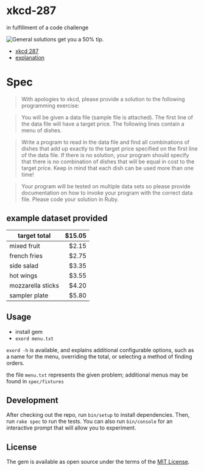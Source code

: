 # xkcd-287
in fulfillment of a code challenge

![General solutions get you a 50% tip.](https://imgs.xkcd.com/comics/np_complete.png)

* [xkcd 287](https://xkcd.com/287/)
* [explanation](https://www.explainxkcd.com/wiki/index.php/287:_NP-Complete)

# Spec

> With apologies to xkcd, please provide a solution to the following programming exercise:
 
> You will be given a data file (sample file is attached). The first line of the data file will have a target price. The following lines contain a menu of dishes.
 
> Write a program to read in the data file and find all combinations of dishes that add up exactly to the target price specified on the first line of the data file. If there is no solution, your program should specify that there is no combination of dishes that will be equal in cost to the target price. Keep in mind that each dish can be used more than one time!
 
> Your program will be tested on multiple data sets so please provide documentation on how to invoke your program with the correct data file. Please code your solution in Ruby.

## example dataset provided

|target total|$15.05|
|---|---:|
|mixed fruit|$2.15|
|french fries|$2.75|
|side salad|$3.35|
|hot wings|$3.55|
|mozzarella sticks|$4.20|
|sampler plate|$5.80|

## Usage

* install gem
* `exord menu.txt`

`exord -h` is available, and explains additional configurable options, such as a name for the menu, overriding the total, or selecting a method of finding orders.

the file `menu.txt` represents the given problem; additional menus may be found in `spec/fixtures`

## Development

After checking out the repo, run `bin/setup` to install dependencies. Then, run `rake spec` to run the tests. You can also run `bin/console` for an interactive prompt that will allow you to experiment.

## License

The gem is available as open source under the terms of the [MIT License](https://opensource.org/licenses/MIT).
